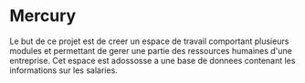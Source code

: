 # Mercury
Le but de ce projet est de creer un espace de travail comportant plusieurs modules et permettant de gerer une partie des ressources humaines d'une entreprise. Cet espace est adossosse a une base de donnees contenant les informations sur les salaries.
